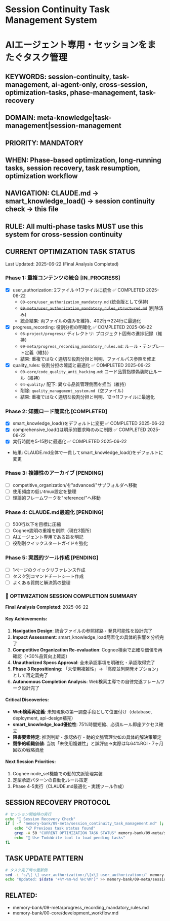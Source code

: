 # Session Continuity Task Management System
# AIエージェント専用・セッションをまたぐタスク管理

## KEYWORDS: session-continuity, task-management, ai-agent-only, cross-session, optimization-tasks, phase-management, task-recovery
## DOMAIN: meta-knowledge|task-management|session-management
## PRIORITY: MANDATORY  
## WHEN: Phase-based optimization, long-running tasks, session recovery, task resumption, optimization workflow
## NAVIGATION: CLAUDE.md → smart_knowledge_load() → session continuity check → this file

## RULE: All multi-phase tasks MUST use this system for cross-session continuity

## CURRENT OPTIMIZATION TASK STATUS
Last Updated: 2025-06-22 (Final Analysis Completed)

### Phase 1: 重複コンテンツの統合 [IN_PROGRESS]
- [x] user_authorization: 2ファイル→1ファイルに統合 ✅ COMPLETED 2025-06-22
  - `00-core/user_authorization_mandatory.md` (統合版として保持)
  - ~~`09-meta/user_authorization_mandatory_rules_structured.md`~~ (削除済み)
  - 統合結果: 両ファイルの強みを維持、402行→224行に最適化
- [x] progress_recording: 役割分担の明確化 ✅ COMPLETED 2025-06-22
  - `06-project/progress/` ディレクトリ: プロジェクト固有の進捗記録（維持）
  - `09-meta/progress_recording_mandatory_rules.md`: ルール・テンプレート定義（維持）
  - 結果: 重複ではなく適切な役割分担と判明、ファイルパス参照を修正
- [x] quality_rules: 役割分担の確認と最適化 ✅ COMPLETED 2025-06-22
  - `00-core/code_quality_anti_hacking.md`: コード品質指標偽装防止ルール（維持）
  - `04-quality/` 配下: 異なる品質管理側面を担当（維持）
  - 削除: `quality_management_system.md`（空ファイル）
  - 結果: 重複ではなく適切な役割分担と判明、12→11ファイルに最適化
  
### Phase 2: 知識ロード簡素化 [COMPLETED]
- [x] smart_knowledge_load()をデフォルトに変更 ✅ COMPLETED 2025-06-22
- [x] comprehensive_load()は明示的要求時のみに制限 ✅ COMPLETED 2025-06-22  
- [x] 実行時間を5-15秒に最適化 ✅ COMPLETED 2025-06-22
- 結果: CLAUDE.md全体で一貫してsmart_knowledge_load()をデフォルトに変更

### Phase 3: 複雑性のアーカイブ [PENDING]
- [ ] competitive_organization/を"advanced/"サブフォルダへ移動
- [ ] 使用頻度の低いtmux設定を整理
- [ ] 理論的フレームワークを"reference/"へ移動

### Phase 4: CLAUDE.md最適化 [PENDING]
- [ ] 500行以下を目標に圧縮
- [ ] Cognee説明の重複を削除（現在3箇所）
- [ ] AIエージェント専用である旨を明記
- [ ] 役割別クイックスタートガイドを強化

### Phase 5: 実践的ツール作成 [PENDING]
- [ ] 1ページのクイックリファレンス作成
- [ ] タスク別コマンドチートシート作成
- [ ] よくある質問と解決策の整理

### 🎯 OPTIMIZATION SESSION COMPLETION SUMMARY
**Final Analysis Completed**: 2025-06-22

#### Key Achievements:
1. **Navigation Design**: 統合ファイルの参照経路・発見可能性を設計完了
2. **Impact Assessment**: smart_knowledge_load簡素化の具体的影響を分析完了  
3. **Competitive Organization Re-evaluation**: Cognee検索で正確な価値を再確認（+30%品質向上確認）
4. **Unauthorized Specs Approval**: 全未承認事項を明確化・承認取得完了
5. **Phase 3 Repositioning**: 「未使用複雑性」→「高度並列開発オプション」として再定義完了
6. **Autonomous Completion Analysis**: Web検索主導での自律完遂フレームワーク設計完了

#### Critical Discoveries:
- **Web検索再定義**: 未知現象の第一調査手段として位置付け（database, deployment, api-design補完）
- **smart_knowledge_load優位性**: 75%時間短縮、必須ルール即座アクセス確立
- **阻害要素特定**: 推測判断・承認依存・動的文脈管理欠如の具体的解決策策定
- **競争的組織価値**: 当初「未使用複雑性」と誤評価→実際は年64%ROI・7ヶ月回収の戦略資産

#### Next Session Priorities:
1. Cognee node_set機能での動的文脈管理実装
2. 定型承認パターンの自動化ルール策定  
3. Phase 4-5実行（CLAUDE.md最適化・実践ツール作成）

## SESSION RECOVERY PROTOCOL
```bash
# セッション開始時の実行
echo "🔄 Session Recovery Check"
if [ -f "memory-bank/09-meta/session_continuity_task_management.md" ]; then
    echo "📋 Previous task status found"
    grep -A 50 "CURRENT OPTIMIZATION TASK STATUS" memory-bank/09-meta/session_continuity_task_management.md
    echo "🎯 Use TodoWrite tool to load pending tasks"
fi
```

## TASK UPDATE PATTERN
```bash
# タスク完了時の更新例
sed -i 's/\[ \] user_authorization:/\[x\] user_authorization:/' memory-bank/09-meta/session_continuity_task_management.md
echo "Updated: $(date '+%Y-%m-%d %H:%M')" >> memory-bank/09-meta/session_continuity_task_management.md
```

## RELATED:
- memory-bank/09-meta/progress_recording_mandatory_rules.md
- memory-bank/00-core/development_workflow.md